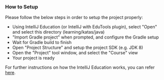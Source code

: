 <!--
    Licensed to the Apache Software Foundation (ASF) under one
    or more contributor license agreements.  See the NOTICE file
    distributed with this work for additional information
    regarding copyright ownership.  The ASF licenses this file
    to you under the Apache License, Version 2.0 (the
    "License"); you may not use this file except in compliance
    with the License.  You may obtain a copy of the License at

      http://www.apache.org/licenses/LICENSE-2.0

    Unless required by applicable law or agreed to in writing,
    software distributed under the License is distributed on an
    "AS IS" BASIS, WITHOUT WARRANTIES OR CONDITIONS OF ANY
    KIND, either express or implied.  See the License for the
    specific language governing permissions and limitations
    under the License.
-->

### How to Setup
Please follow the below steps in order to setup the project properly:
* Using IntelliJ Education (or IntelliJ with EduTools plugin), select "Open" and select this
directory (learning/katas/java)
* "Import Gradle project" when prompted, and configure the Gradle setup
* Wait for Gradle build to finish
* Open "Project Structure" and setup the project SDK (e.g. JDK 8)
* Open the "Project" tool window, and select the "Course" view
* Your project is ready

For further instructions on how the IntelliJ Education works, you can refer
[here](https://www.jetbrains.com/help/education/educator-start-guide.html?section=Java).
